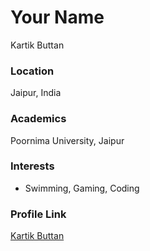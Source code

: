 # Your Name
Kartik Buttan

### Location

Jaipur, India 

### Academics

Poornima University, Jaipur

### Interests

- Swimming, Gaming, Coding

### Profile Link

[Kartik Buttan](https://github.com/kartik1112)